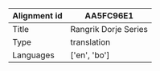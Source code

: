 |Alignment id | AA5FC96E1
| --- | --- 
|Title | Rangrik Dorje Series 
|Type | translation
|Languages | ['en', 'bo']
